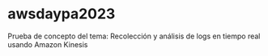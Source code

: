 # awsdaypa2023
Prueba de concepto del tema: Recolección y análisis de logs en tiempo real usando Amazon Kinesis
